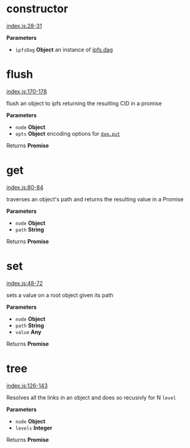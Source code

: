 # constructor

[index.js:28-31](https://github.com/ipld/js-ipld-graph-builder/blob/d232c5d042c1b8fc0501697a4588ab85d9b8897a/index.js#L28-L31 "Source code on GitHub")

**Parameters**

-   `ipfsDag` **Object** an instance of [ipfs.dag](https://github.com/ipfs/interface-ipfs-core/tree/master/API/dag#dag-api)

# flush

[index.js:170-178](https://github.com/ipld/js-ipld-graph-builder/blob/d232c5d042c1b8fc0501697a4588ab85d9b8897a/index.js#L170-L178 "Source code on GitHub")

flush an object to ipfs returning the resulting CID in a promise

**Parameters**

-   `node` **Object** 
-   `opts` **Object** encoding options for [`dag.put`](https://github.com/ipfs/interface-ipfs-core/tree/master/API/dag#dagput)

Returns **Promise** 

# get

[index.js:80-84](https://github.com/ipld/js-ipld-graph-builder/blob/d232c5d042c1b8fc0501697a4588ab85d9b8897a/index.js#L80-L84 "Source code on GitHub")

traverses an object's path and returns the resulting value in a Promise

**Parameters**

-   `node` **Object** 
-   `path` **String** 

Returns **Promise** 

# set

[index.js:48-72](https://github.com/ipld/js-ipld-graph-builder/blob/d232c5d042c1b8fc0501697a4588ab85d9b8897a/index.js#L48-L72 "Source code on GitHub")

sets a value on a root object given its path

**Parameters**

-   `node` **Object** 
-   `path` **String** 
-   `value` **Any** 

Returns **Promise** 

# tree

[index.js:126-143](https://github.com/ipld/js-ipld-graph-builder/blob/d232c5d042c1b8fc0501697a4588ab85d9b8897a/index.js#L126-L143 "Source code on GitHub")

Resolves all the links in an object and does so recusivly for N `level`

**Parameters**

-   `node` **Object** 
-   `levels` **Integer** 

Returns **Promise** 
